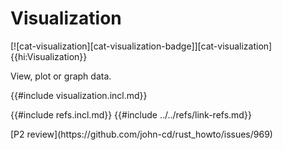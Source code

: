 # Visualization

[![cat-visualization][cat-visualization-badge]][cat-visualization]{{hi:Visualization}}

View, plot or graph data.

{{#include visualization.incl.md}}

{{#include refs.incl.md}}
{{#include ../../refs/link-refs.md}}

<div class="hidden">
[P2 review](https://github.com/john-cd/rust_howto/issues/969)
</div>
